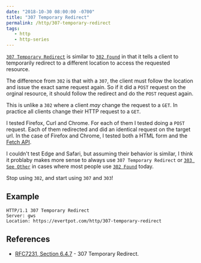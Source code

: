 ```yaml
---
date: "2018-10-30 08:00:00 -0700"
title: "307 Temporary Redirect"
permalink: /http/307-temporary-redirect
tags:
   - http
   - http-series
---
```


[`307 Temporary Redirect`][1] is similar to [`302 Found`][2] in that it
tells a client to temporarily redirect to a different location to access the
requested resource.

The difference from `302` is that with a `307`, the
client must follow the location and issue the exact same request again. So
if it did a `POST` request on the orginal resource, it should follow the
redirect and do the `POST` request again.

This is unlike a `302` where a client _may_ change the request to a `GET`.
In practice all clients change their HTTP request to a `GET`.

I tested Firefox, Curl and Chrome. For each of them I tested doing a `POST`
request. Each of them redirected and did an identical request on the
target url. In the case of Firefox and Chrome, I tested both a HTML form
and the [Fetch API][3].

I couldn't test Edge and Safari, but assuming their behavior is similar,
I think it problaby makes more sense to always use `307 Temporary Redirect`
or [`303 See Other`][4] in cases where most people use [`302 Found`][2] today.

Stop using `302`, and start using `307` and `303`!

Example
------

```http
HTTP/1.1 307 Temporary Redirect
Server: gws
Location: https://evertpot.com/http/307-temporary-redirect
```

References
----------

* [RFC7231, Section 6.4.7][1] - 307 Temporary Redirect.

[1]: https://tools.ietf.org/html/rfc7231#section-6.4.7 "307 Temporary Redirect"
[2]: /http/302-found "302 Found"
[3]: https://developer.mozilla.org/en-US/docs/Web/API/Fetch_API "Fetch API"
[4]: /http/303-see-other "303 See Other"
